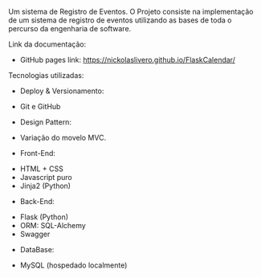 Um sistema de Registro de Eventos.
O Projeto consiste na implementação de um sistema de registro de eventos utilizando as bases de toda o percurso da engenharia de software.
 
Link da documentação:
- GitHub pages link: https://nickolaslivero.github.io/FlaskCalendar/

Tecnologias utilizadas:
  * Deploy & Versionamento:
   - Git e GitHub<br>
  * Design Pattern:
   - Variação do movelo MVC.<br>
  * Front-End:<br>
   - HTML + CSS<br>
   - Javascript puro<br>
   - Jinja2 (Python)<br>
  * Back-End:
   - Flask (Python)<br>
   - ORM: SQL-Alchemy<br>
   - Swagger<br>
  * DataBase:
   - MySQL (hospedado localmente)<br>
